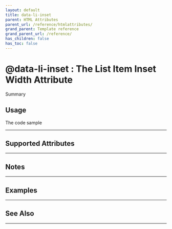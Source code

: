 ```yaml
---
layout: default
title: data-li-inset
parent: HTML Attributes
parent_url: /reference/htmlattributes/
grand_parent: Template reference
grand_parent_url: /reference/
has_children: false
has_toc: false
---
```


# @data-li-inset : The List Item Inset Width Attribute

Summary

## Usage

 The code sample

---

## Supported Attributes


---

## Notes


---

## Examples


---


## See Also


---

